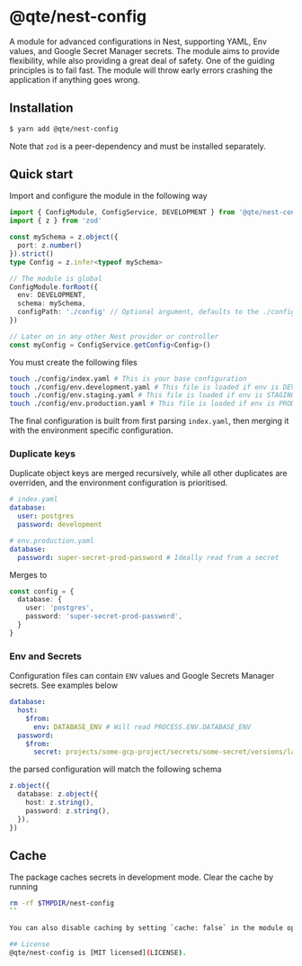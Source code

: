 # @qte/nest-config
A module for advanced configurations in Nest, supporting YAML, Env values, and Google Secret Manager secrets.
The module aims to provide flexibility, while also providing a great deal of safety. One of the guiding principles is to fail fast. The module will throw early errors crashing the application if anything goes wrong.

## Installation

```bash
$ yarn add @qte/nest-config
```

Note that `zod` is a peer-dependency and must be installed separately.

## Quick start
Import and configure the module in the following way
```ts
import { ConfigModule, ConfigService, DEVELOPMENT } from '@qte/nest-config'
import { z } from 'zod'

const mySchema = z.object({
  port: z.number()
}).strict()
type Config = z.infer<typeof mySchema>

// The module is global
ConfigModule.forRoot({
  env: DEVELOPMENT,
  schema: mySchema,
  configPath: './config' // Optional argument, defaults to the ./config directory relative to the running node process
})

// Later on in any other Nest provider or controller
const myConfig = ConfigService.getConfig<Config>()
```

You must create the following files
```bash
touch ./config/index.yaml # This is your base configuration
touch ./config/env.development.yaml # This file is loaded if env is DEVELOPMENT
touch ./config/env.staging.yaml # This file is loaded if env is STAGING
touch ./config/env.production.yaml # This file is loaded if env is PRODUCTION
```

The final configuration is built from first parsing `index.yaml`, then merging it with the environment specific configuration.

### Duplicate keys
Duplicate object keys are merged recursively, while all other duplicates are overriden, and the environment configuration is prioritised.

```yaml
# index.yaml
database:
  user: postgres
  password: development
```
```yaml
# env.production.yaml
database:
  password: super-secret-prod-password # Ideally read from a secret
```
Merges to
```ts
const config = {
  database: {
    user: 'postgres',
    password: 'super-secret-prod-password',
  }
}
```

### Env and Secrets
Configuration files can contain `ENV` values and Google Secrets Manager secrets. See examples below
```yaml
database:
  host:
    $from:
      env: DATABASE_ENV # Will read PROCESS.ENV.DATABASE_ENV
  password:
    $from:
      secret: projects/some-gcp-project/secrets/some-secret/versions/latest # Will read the secret from GCP
```

the parsed configuration will match the following schema
```ts
z.object({
  database: z.object({
    host: z.string(),
    password: z.string(),
  }),
})
```

## Cache
The package caches secrets in development mode. Clear the cache by running
```sh
rm -rf $TMPDIR/nest-config
``

You can also disable caching by setting `cache: false` in the module options

## License
@qte/nest-config is [MIT licensed](LICENSE).